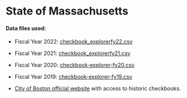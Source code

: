 # State of Massachusetts

#### Data files used:

- Fiscal Year 2022: [checkbook_explorerfy22.csv](https://github.com/mmpa8/-Budget_Analysis/files/8933020/checkbook_explorerfy22.1.csv)

- Fiscal Year 2021: [checkbook_explorerfy21.csv](https://github.com/mmpa8/-Budget_Analysis/files/8933027/checkbook_explorerfy21.csv)

- Fiscal Year 2020: [checkbook-explorer-fy20.csv](https://github.com/mmpa8/-Budget_Analysis/files/8933028/checkbook-explorer-fy20.csv)

- Fiscal Year 2019: [checkbook-explorer-fy19.csv](https://github.com/mmpa8/-Budget_Analysis/files/8933029/checkbook-explorer-fy19.csv)

- [City of Boston official website](https://data.boston.gov/dataset/checkbook-explorer) with access to historic checkbooks.



